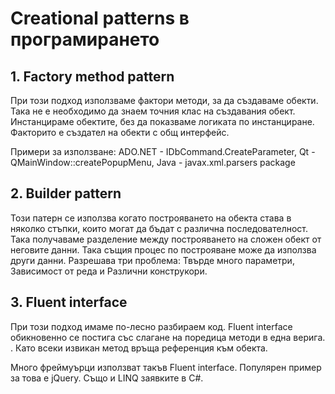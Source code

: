 # Creational patterns в програмирането
## 1. Factory method pattern

При този подход използваме фактори методи, за да създаваме обекти. Така не е необходимо да знаем точния клас на създавания обект.
Инстанцираме обектите, без да показваме логиката по инстанциране. Факторито е създател на обекти с общ интерфейс.

Примери за използване: ADO.NET - IDbCommand.CreateParameter, Qt - QMainWindow::createPopupMenu, Java - javax.xml.parsers package


## 2. Builder pattern

Този патерн се използва когато построяването на обекта става в няколко стъпки, 
които могат да бъдат с различна последователност. 
Така получаваме разделение между построяването на сложен обект от неговите данни. 
Така същия процес по построяване може да използва други данни. 
Разрешава три проблема: Твърде много параметри, Зависимост от реда и Различни конструкори.




## 3. Fluent interface

При този подход имаме по-лесно разбираем код. Fluent interface обикновенно се постига със слагане на поредица методи в една верига. .
Като всеки извикан метод връща референция към обекта.

Много фреймуърци използват такъв Fluent interface. Популярен пример за това е jQuery. Също и LINQ заявките в C#.

